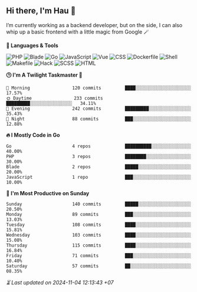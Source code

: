 ## Hi there, I'm Hau 👋
I’m currently working as a backend developer, but on the side, I can also whip up a basic frontend with a little magic from Google 🪄

<!--START_SECTION:readme-stats-->
**💬 Languages & Tools**

![PHP](https://img.shields.io/badge/PHP-63.79%25-4F5D95?&logo=PHP&labelColor=151b23)
![Blade](https://img.shields.io/badge/Blade-25.75%25-f7523f?&logo=Blade&labelColor=151b23)
![Go](https://img.shields.io/badge/Go-06.26%25-00ADD8?&logo=Go&labelColor=151b23)
![JavaScript](https://img.shields.io/badge/JavaScript-02.35%25-f1e05a?&logo=JavaScript&labelColor=151b23)
![Vue](https://img.shields.io/badge/Vue-01.19%25-41b883?&logo=Vue&labelColor=151b23)
![CSS](https://img.shields.io/badge/CSS-00.29%25-563d7c?&logo=CSS&labelColor=151b23)
![Dockerfile](https://img.shields.io/badge/Dockerfile-00.12%25-384d54?&logo=Dockerfile&labelColor=151b23)
![Shell](https://img.shields.io/badge/Shell-00.09%25-89e051?&logo=Shell&labelColor=151b23)
![Makefile](https://img.shields.io/badge/Makefile-00.07%25-427819?&logo=Makefile&labelColor=151b23)
![Hack](https://img.shields.io/badge/Hack-00.07%25-878787?&logo=Hack&labelColor=151b23)
![SCSS](https://img.shields.io/badge/SCSS-00.02%25-c6538c?&logo=SCSS&labelColor=151b23)
![HTML](https://img.shields.io/badge/HTML-00.01%25-e34c26?&logo=HTML&labelColor=151b23)


**🕒 I'm A Twilight Taskmaster 🌆**

```text
🌅 Morning                120 commits         ████░░░░░░░░░░░░░░░░░░░░░   17.57%
🌞 Daytime                233 commits         █████████░░░░░░░░░░░░░░░░   34.11%
🌆 Evening                242 commits         █████████░░░░░░░░░░░░░░░░   35.43%
🌙 Night                  88 commits          ███░░░░░░░░░░░░░░░░░░░░░░   12.88%
```

**🔥 I Mostly Code in Go**

```text
Go                       4 repos             ██████████░░░░░░░░░░░░░░░   40.00%
PHP                      3 repos             ████████░░░░░░░░░░░░░░░░░   30.00%
Blade                    2 repos             █████░░░░░░░░░░░░░░░░░░░░   20.00%
JavaScript               1 repo              ███░░░░░░░░░░░░░░░░░░░░░░   10.00%
```

**📅 I'm Most Productive on Sunday**

```text
Sunday                   140 commits         █████░░░░░░░░░░░░░░░░░░░░   20.50%
Monday                   89 commits          ███░░░░░░░░░░░░░░░░░░░░░░   13.03%
Tuesday                  108 commits         ████░░░░░░░░░░░░░░░░░░░░░   15.81%
Wednesday                103 commits         ████░░░░░░░░░░░░░░░░░░░░░   15.08%
Thursday                 115 commits         ████░░░░░░░░░░░░░░░░░░░░░   16.84%
Friday                   71 commits          ███░░░░░░░░░░░░░░░░░░░░░░   10.40%
Saturday                 57 commits          ██░░░░░░░░░░░░░░░░░░░░░░░   08.35%
```



*⏳ Last updated on 2024-11-04 12:13:43 +07*
<!--END_SECTION:readme-stats-->
